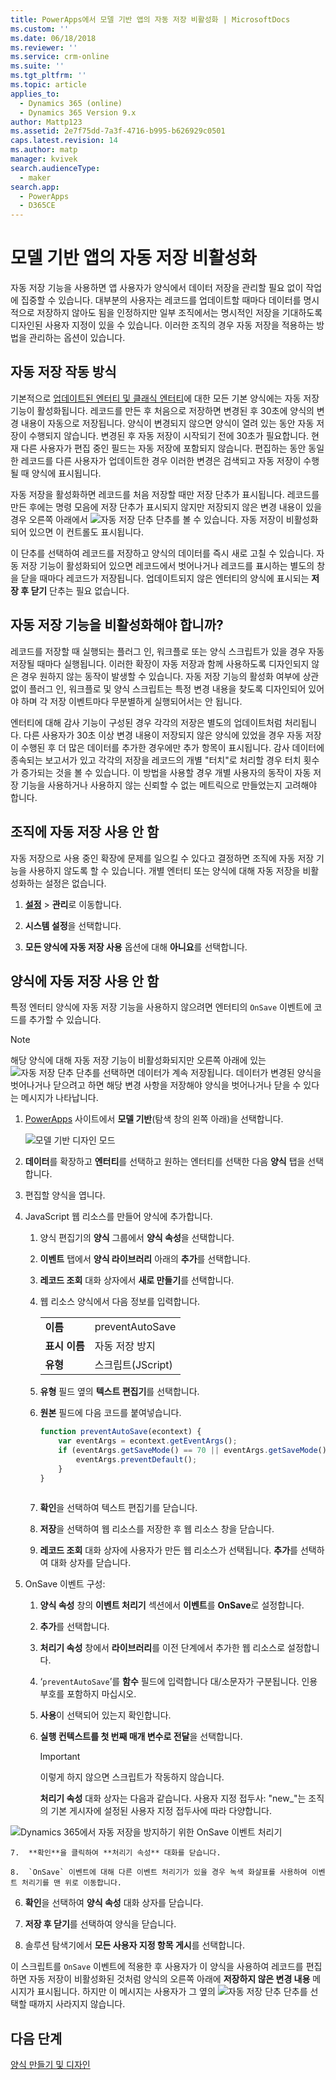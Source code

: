 ```yaml
---
title: PowerApps에서 모델 기반 앱의 자동 저장 비활성화 | MicrosoftDocs
ms.custom: ''
ms.date: 06/18/2018
ms.reviewer: ''
ms.service: crm-online
ms.suite: ''
ms.tgt_pltfrm: ''
ms.topic: article
applies_to:
  - Dynamics 365 (online)
  - Dynamics 365 Version 9.x
author: Mattp123
ms.assetid: 2e7f75dd-7a3f-4716-b995-b626929c0501
caps.latest.revision: 14
ms.author: matp
manager: kvivek
search.audienceType:
  - maker
search.app:
  - PowerApps
  - D365CE
---
```

# <a name="disable-auto-save-in-a-model-driven-app"></a>모델 기반 앱의 자동 저장 비활성화

자동 저장 기능을 사용하면 앱 사용자가 양식에서 데이터 저장을 관리할 필요 없이 작업에 집중할 수 있습니다. 대부분의 사용자는 레코드를 업데이트할 때마다 데이터를 명시적으로 저장하지 않아도 됨을 인정하지만 일부 조직에서는 명시적인 저장을 기대하도록 디자인된 사용자 지정이 있을 수 있습니다. 이러한 조직의 경우 자동 저장을 적용하는 방법을 관리하는 옵션이 있습니다.  
  
<a name="BKMK_HowAutoSaveWorks"></a>   

## <a name="how-auto-save-works"></a>자동 저장 작동 방식  
 기본적으로 [업데이트된 엔터티 및 클래식 엔터티](create-design-forms.md#updated-versus-classic-entities)에 대한 모든 기본 양식에는 자동 저장 기능이 활성화됩니다. 레코드를 만든 후 처음으로 저장하면 변경된 후 30초에 양식의 변경 내용이 자동으로 저장됩니다. 양식이 변경되지 않으면 양식이 열려 있는 동안 자동 저장이 수행되지 않습니다. 변경된 후 자동 저장이 시작되기 전에 30초가 필요합니다. 현재 다른 사용자가 편집 중인 필드는 자동 저장에 포함되지 않습니다. 편집하는 동안 동일한 레코드를 다른 사용자가 업데이트한 경우 이러한 변경은 검색되고 자동 저장이 수행될 때 양식에 표시됩니다.  
  
 자동 저장을 활성화하면 레코드를 처음 저장할 때만 저장 단추가 표시됩니다. 레코드를 만든 후에는 명령 모음에 저장 단추가 표시되지 않지만 저장되지 않은 변경 내용이 있을 경우 오른쪽 아래에서 ![자동 저장 단추](media/auto-save-icon.png "자동 저장 단추") 단추를 볼 수 있습니다. 자동 저장이 비활성화되어 있으면 이 컨트롤도 표시됩니다.  
  
 이 단추를 선택하여 레코드를 저장하고 양식의 데이터를 즉시 새로 고칠 수 있습니다. 자동 저장 기능이 활성화되어 있으면 레코드에서 벗어나거나 레코드를 표시하는 별도의 창을 닫을 때마다 레코드가 저장됩니다. 업데이트되지 않은 엔터티의 양식에 표시되는 **저장 후 닫기** 단추는 필요 없습니다.  
  
<a name="BKMK_AutoSave"></a>   
## <a name="should-you-disable-auto-save"></a>자동 저장 기능을 비활성화해야 합니까?  
 레코드를 저장할 때 실행되는 플러그 인, 워크플로 또는 양식 스크립트가 있을 경우 자동 저장될 때마다 실행됩니다. 이러한 확장이 자동 저장과 함께 사용하도록 디자인되지 않은 경우 원하지 않는 동작이 발생할 수 있습니다. 자동 저장 기능의 활성화 여부에 상관 없이 플러그 인, 워크플로 및 양식 스크립트는 특정 변경 내용을 찾도록 디자인되어 있어야 하며 각 저장 이벤트마다 무분별하게 실행되어서는 안 됩니다.  
  
 엔터티에 대해 감사 기능이 구성된 경우 각각의 저장은 별도의 업데이트처럼 처리됩니다. 다른 사용자가 30초 이상 변경 내용이 저장되지 않은 양식에 있었을 경우 자동 저장이 수행된 후 더 많은 데이터를 추가한 경우에만 추가 항목이 표시됩니다. 감사 데이터에 종속되는 보고서가 있고 각각의 저장을 레코드의 개별 "터치"로 처리할 경우 터치 횟수가 증가되는 것을 볼 수 있습니다. 이 방법을 사용할 경우 개별 사용자의 동작이 자동 저장 기능을 사용하거나 사용하지 않는 신뢰할 수 없는 메트릭으로 만들었는지 고려해야 합니다.  
  
<a name="BKMK_DisableAutoSaveOrg"></a>   
## <a name="disable-auto-save-for-the-organization"></a>조직에 자동 저장 사용 안 함  
 자동 저장으로 사용 중인 확장에 문제를 일으킬 수 있다고 결정하면 조직에 자동 저장 기능을 사용하지 않도록 할 수 있습니다. 개별 엔터티 또는 양식에 대해 자동 저장을 비활성화하는 설정은 없습니다.  
  
1. **[설정](advanced-navigation.md#settings)** > **관리**로 이동합니다.  
  
2.  **시스템 설정**을 선택합니다.  
  
3.  **모든 양식에 자동 저장 사용** 옵션에 대해 **아니요**를 선택합니다.  
  
<a name="BKMK_DisalbleAutoSaveForm"></a>   
## <a name="disable-auto-save-for-a-form"></a>양식에 자동 저장 사용 안 함  
 특정 엔터티 양식에 자동 저장 기능을 사용하지 않으려면 엔터티의 `OnSave` 이벤트에 코드를 추가할 수 있습니다.  
  
> [!NOTE]
>  해당 양식에 대해 자동 저장 기능이 비활성화되지만 오른쪽 아래에 있는 ![자동 저장 단추](media/auto-save-icon.png "자동 저장 단추") 단추를 선택하면 데이터가 계속 저장됩니다. 데이터가 변경된 양식을 벗어나거나 닫으려고 하면 해당 변경 사항을 저장해야 양식을 벗어나거나 닫을 수 있다는 메시지가 나타납니다.  
  
1.  [PowerApps](https://web.powerapps.com/?utm_source=padocs&utm_medium=linkinadoc&utm_campaign=referralsfromdoc) 사이트에서 **모델 기반**(탐색 창의 왼쪽 아래)을 선택합니다.  

    ![모델 기반 디자인 모드](../model-driven-apps/media/model-driven-switch.png)

2.  **데이터**를 확장하고 **엔터티**를 선택하고 원하는 엔터티를 선택한 다음 **양식** 탭을 선택합니다.  
  
3.  편집할 양식을 엽니다.  
  
4.  JavaScript 웹 리소스를 만들어 양식에 추가합니다.  
  
    1.  양식 편집기의 **양식** 그룹에서 **양식 속성**을 선택합니다.  
  
    2.  **이벤트** 탭에서 **양식 라이브러리** 아래의 **추가**를 선택합니다.  
  
    3.  **레코드 조회** 대화 상자에서 **새로 만들기**를 선택합니다.  
  
    4.  웹 리소스 양식에서 다음 정보를 입력합니다.  
  
        |||  
        |-|-|  
        |**이름**|preventAutoSave|  
        |**표시 이름**|자동 저장 방지|  
        |**유형**|스크립트(JScript)|  
  
    5.  **유형** 필드 옆의 **텍스트 편집기**를 선택합니다.  
  
    6.  **원본** 필드에 다음 코드를 붙여넣습니다.  
  
        ```javascript  
        function preventAutoSave(econtext) {  
            var eventArgs = econtext.getEventArgs();  
            if (eventArgs.getSaveMode() == 70 || eventArgs.getSaveMode() == 2) {  
                eventArgs.preventDefault();  
            }  
        }  
  
        ```  
  
    7.  **확인**을 선택하여 텍스트 편집기를 닫습니다.  
  
    8.  **저장**을 선택하여 웹 리소스를 저장한 후 웹 리소스 창을 닫습니다.  
  
    9. **레코드 조회** 대화 상자에 사용자가 만든 웹 리소스가 선택됩니다. **추가**를 선택하여 대화 상자를 닫습니다.  
  
5.  OnSave 이벤트 구성:  
  
    1.  **양식 속성** 창의 **이벤트 처리기** 섹션에서 **이벤트**를 **OnSave**로 설정합니다.  
  
    2.  **추가**를 선택합니다.  
  
    3.  **처리기 속성** 창에서 **라이브러리**를 이전 단계에서 추가한 웹 리소스로 설정합니다.  
  
    4.  ‘`preventAutoSave`’를 **함수** 필드에 입력합니다 대/소문자가 구분됩니다. 인용 부호를 포함하지 마십시오.  
  
    5.  **사용**이 선택되어 있는지 확인합니다.  
  
    6.  **실행 컨텍스트를 첫 번째 매개 변수로 전달**을 선택합니다.  
  
        > [!IMPORTANT]
        >  이렇게 하지 않으면 스크립트가 작동하지 않습니다.  
  
         **처리기 속성** 대화 상자는 다음과 같습니다. 사용자 지정 접두사: "new_"는 조직의 기본 게시자에 설정된 사용자 지정 접두사에 따라 다양합니다.  
  
 ![Dynamics 365에서 자동 저장을 방지하기 위한 OnSave 이벤트 처리기](media/prevent-auto-save-script.png "Dynamics 365에서 자동 저장을 방지하기 위한 OnSave 이벤트 처리기")  
  
    7.  **확인**을 클릭하여 **처리기 속성** 대화를 닫습니다.  
  
    8.  `OnSave` 이벤트에 대해 다른 이벤트 처리기가 있을 경우 녹색 화살표를 사용하여 이벤트 처리기를 맨 위로 이동합니다.  
  
6. **확인**을 선택하여 **양식 속성** 대화 상자를 닫습니다.  
  
7. **저장 후 닫기**를 선택하여 양식을 닫습니다.  
  
8. 솔루션 탐색기에서 **모든 사용자 지정 항목 게시**를 선택합니다.  
  
 이 스크립트를 `OnSave` 이벤트에 적용한 후 사용자가 이 양식을 사용하여 레코드를 편집하면 자동 저장이 비활성화된 것처럼 양식의 오른쪽 아래에 **저장하지 않은 변경 내용** 메시지가 표시됩니다. 하지만 이 메시지는 사용자가 그 옆의 ![자동 저장 단추](media/auto-save-icon.png "자동 저장 단추") 단추를 선택할 때까지 사라지지 않습니다.  
  
## <a name="next-steps"></a>다음 단계  
 [양식 만들기 및 디자인](create-design-forms.md)      

 
